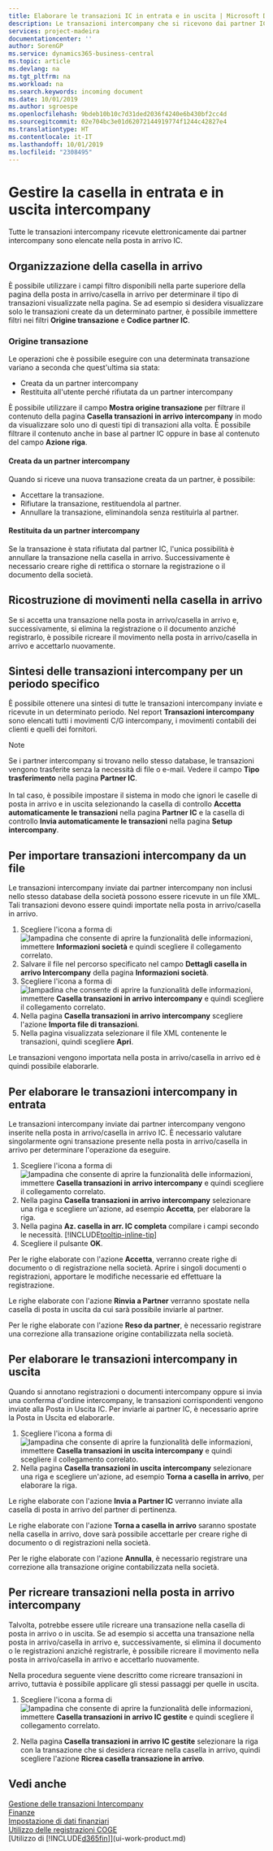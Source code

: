 ```yaml
---
title: Elaborare le transazioni IC in entrata e in uscita | Microsoft Docs
description: Le transazioni intercompany che si ricevono dai partner IC sono elencate nella posta in arrivo IC. Qui è possibile elaborarle manualmente o automaticamente.
services: project-madeira
documentationcenter: ''
author: SorenGP
ms.service: dynamics365-business-central
ms.topic: article
ms.devlang: na
ms.tgt_pltfrm: na
ms.workload: na
ms.search.keywords: incoming document
ms.date: 10/01/2019
ms.author: sgroespe
ms.openlocfilehash: 9bdeb10b10c7d31ded2036f4240e6b430bf2cc4d
ms.sourcegitcommit: 02e704bc3e01d62072144919774f1244c42827e4
ms.translationtype: HT
ms.contentlocale: it-IT
ms.lasthandoff: 10/01/2019
ms.locfileid: "2308495"
---
```

# <a name="manage-the-intercompany-inbox-and-outbox"></a>Gestire la casella in entrata e in uscita intercompany
Tutte le transazioni intercompany ricevute elettronicamente dai partner intercompany sono elencate nella posta in arrivo IC.  

## <a name="organizing-the-inbox"></a>Organizzazione della casella in arrivo  
 È possibile utilizzare i campi filtro disponibili nella parte superiore della pagina della posta in arrivo/casella in arrivo per determinare il tipo di transazioni visualizzate nella pagina. Se ad esempio si desidera visualizzare solo le transazioni create da un determinato partner, è possibile immettere filtri nei filtri **Origine transazione** e **Codice partner IC**.  

### <a name="transaction-source"></a>Origine transazione  
Le operazioni che è possibile eseguire con una determinata transazione variano a seconda che quest'ultima sia stata:  

- Creata da un partner intercompany  
- Restituita all'utente perché rifiutata da un partner intercompany  

È possibile utilizzare il campo **Mostra origine transazione** per filtrare il contenuto della pagina **Casella transazioni in arrivo intercompany** in modo da visualizzare solo uno di questi tipi di transazioni alla volta. È possibile filtrare il contenuto anche in base al partner IC oppure in base al contenuto del campo **Azione riga**.  

#### <a name="created-by-intercompany-partner"></a>Creata da un partner intercompany  
 Quando si riceve una nuova transazione creata da un partner, è possibile:

- Accettare la transazione.  
- Rifiutare la transazione, restituendola al partner.  
- Annullare la transazione, eliminandola senza restituirla al partner.  

#### <a name="returned-from-intercompany-partner"></a>Restituita da un partner intercompany  
 Se la transazione è stata rifiutata dal partner IC, l'unica possibilità è annullare la transazione nella casella in arrivo. Successivamente è necessario creare righe di rettifica o stornare la registrazione o il documento della società.  

## <a name="recreating-inbox-entries"></a>Ricostruzione di movimenti nella casella in arrivo  
 Se si accetta una transazione nella posta in arrivo/casella in arrivo e, successivamente, si elimina la registrazione o il documento anziché registrarlo, è possibile ricreare il movimento nella posta in arrivo/casella in arrivo e accettarlo nuovamente.  

## <a name="getting-an-overview-of-intercompany-transactions-for-a-period"></a>Sintesi delle transazioni intercompany per un periodo specifico  
 È possibile ottenere una sintesi di tutte le transazioni intercompany inviate e ricevute in un determinato periodo. Nel report **Transazioni intercompany** sono elencati tutti i movimenti C/G intercompany, i movimenti contabili dei clienti e quelli dei fornitori.

 > [!NOTE]  
 > Se i partner intercompany si trovano nello stesso database, le transazioni vengono trasferite senza la necessità di file o e-mail. Vedere il campo **Tipo trasferimento** nella pagina **Partner IC**. <br /><br />
In tal caso, è possibile impostare il sistema in modo che ignori le caselle di posta in arrivo e in uscita selezionando la casella di controllo **Accetta automaticamente le transazioni** nella pagina **Partner IC** e la casella di controllo **Invia automaticamente le transazioni** nella pagina **Setup intercompany**.

## <a name="to-import-intercompany-transactions-from-a-file"></a>Per importare transazioni intercompany da un file  
Le transazioni intercompany inviate dai partner intercompany non inclusi nello stesso database della società possono essere ricevute in un file XML. Tali transazioni devono essere quindi importate nella posta in arrivo/casella in arrivo.  

1.  Scegliere l'icona a forma di ![lampadina che consente di aprire la funzionalità delle informazioni](media/ui-search/search_small.png "Informazioni sull'operazione che si desidera eseguire"), immettere **Informazioni società** e quindi scegliere il collegamento correlato.
2. Salvare il file nel percorso specificato nel campo **Dettagli casella in arrivo Intercompany** della pagina **Informazioni società**.  
3. Scegliere l'icona a forma di ![lampadina che consente di aprire la funzionalità delle informazioni](media/ui-search/search_small.png "Informazioni sull'operazione che si desidera eseguire"), immettere **Casella transazioni in arrivo intercompany** e quindi scegliere il collegamento correlato.
4. Nella pagina **Casella transazioni in arrivo intercompany** scegliere l'azione **Importa file di transazioni**.  
5. Nella pagina visualizzata selezionare il file XML contenente le transazioni, quindi scegliere **Apri**.  

Le transazioni vengono importata nella posta in arrivo/casella in arrivo ed è quindi possibile elaborarle.

## <a name="to-process-incoming-intercompany-transactions"></a>Per elaborare le transazioni intercompany in entrata  
Le transazioni intercompany inviate dai partner intercompany vengono inserite nella posta in arrivo/casella in arrivo IC. È necessario valutare singolarmente ogni transazione presente nella posta in arrivo/casella in arrivo per determinare l'operazione da eseguire.  

1. Scegliere l'icona a forma di ![lampadina che consente di aprire la funzionalità delle informazioni](media/ui-search/search_small.png "Informazioni sull'operazione che si desidera eseguire"), immettere **Casella transazioni in arrivo intercompany** e quindi scegliere il collegamento correlato.  
2. Nella pagina **Casella transazioni in arrivo intercompany** selezionare una riga e scegliere un'azione, ad esempio **Accetta**, per elaborare la riga.
3. Nella pagina **Az. casella in arr. IC completa** compilare i campi secondo le necessità. [!INCLUDE[tooltip-inline-tip](includes/tooltip-inline-tip_md.md)]
4. Scegliere il pulsante **OK**.  

Per le righe elaborate con l'azione **Accetta**, verranno create righe di documento o di registrazione nella società. Aprire i singoli documenti o registrazioni, apportare le modifiche necessarie ed effettuare la registrazione.  

Le righe elaborate con l'azione **Rinvia a Partner** verranno spostate nella casella di posta in uscita da cui sarà possibile inviarle al partner.

Per le righe elaborate con l'azione **Reso da partner**, è necessario registrare una correzione alla transazione origine contabilizzata nella società.

## <a name="to-process-outgoing-intercompany-transactions"></a>Per elaborare le transazioni intercompany in uscita  
Quando si annotano registrazioni o documenti intercompany oppure si invia una conferma d'ordine intercompany, le transazioni corrispondenti vengono inviate alla Posta in Uscita IC. Per inviarle ai partner IC, è necessario aprire la Posta in Uscita ed elaborarle.  

1.  Scegliere l'icona a forma di ![lampadina che consente di aprire la funzionalità delle informazioni](media/ui-search/search_small.png "Informazioni sull'operazione che si desidera eseguire"), immettere **Casella transazioni in uscita intercompany** e quindi scegliere il collegamento correlato.  
2. Nella pagina **Casella transazioni in uscita intercompany** selezionare una riga e scegliere un'azione, ad esempio **Torna a casella in arrivo**, per elaborare la riga.

Le righe elaborate con l'azione **Invia a Partner IC** verranno inviate alla casella di posta in arrivo del partner di pertinenza.

Le righe elaborate con l'azione **Torna a casella in arrivo** saranno spostate nella casella in arrivo, dove sarà possibile accettarle per creare righe di documento o di registrazioni nella società.  

Per le righe elaborate con l'azione **Annulla**, è necessario registrare una correzione alla transazione origine contabilizzata nella società.  

## <a name="to-recreate-intercompany-inbox-transactions"></a>Per ricreare transazioni nella posta in arrivo intercompany  
Talvolta, potrebbe essere utile ricreare una transazione nella casella di posta in arrivo o in uscita. Se ad esempio si accetta una transazione nella posta in arrivo/casella in arrivo e, successivamente, si elimina il documento o le registrazioni anziché registrarle, è possibile ricreare il movimento nella posta in arrivo/casella in arrivo e accettarlo nuovamente.  

Nella procedura seguente viene descritto come ricreare transazioni in arrivo, tuttavia è possibile applicare gli stessi passaggi per quelle in uscita.

  1.  Scegliere l'icona a forma di ![lampadina che consente di aprire la funzionalità delle informazioni](media/ui-search/search_small.png "Informazioni sull'operazione che si desidera eseguire"), immettere **Casella transazioni in arrivo IC gestite** e quindi scegliere il collegamento correlato.  

  2.  Nella pagina **Casella transazioni in arrivo IC gestite** selezionare la riga con la transazione che si desidera ricreare nella casella in arrivo, quindi scegliere l'azione **Ricrea casella transazione in arrivo**.  

## <a name="see-also"></a>Vedi anche
[Gestione delle transazioni Intercompany](intercompany-manage.md)  
[Finanze](finance.md)  
[Impostazione di dati finanziari](finance-setup-finance.md)  
[Utilizzo delle registrazioni COGE](ui-work-general-journals.md)  
[Utilizzo di [!INCLUDE[d365fin](includes/d365fin_md.md)]](ui-work-product.md)
